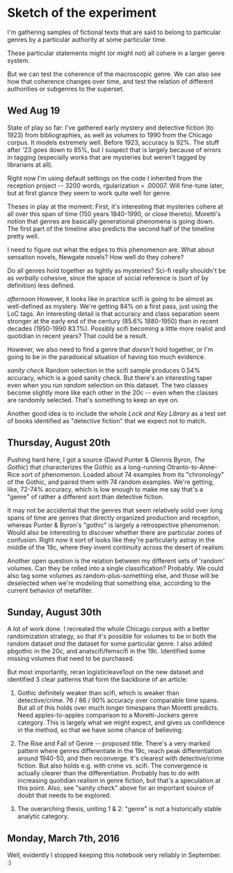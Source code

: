 Sketch of the experiment
========================

I'm gathering samples of fictional texts that are said to belong to particular genres by a particular authority at some particular time.

These particular statements might (or might not) all cohere in a larger genre system.

But we can test the coherence of the macroscopic genre. We can also see how that coherence changes over time, and test the relation of different authorities or subgenres to the superset.


Wed Aug 19
----------

State of play so far: I've gathered early mystery and detective fiction (to 1923) from bibliographies, as well as volumes to 1990 from the Chicago corpus. It models extremely well. Before 1923, accuracy is 92%. The stuff after '23 goes down to 85%, but I suspect that is largely because of errors in tagging (especially works that are mysteries but weren't tagged by librarians at all).

Right now I'm using default settings on the code I inherited from the reception project -- 3200 words, rgularization = .00007. Will fine-tune later, but at first glance they seem to work quite well for genre.

Theses in play at the moment: First, it's interesting that mysteries cohere at all over this span of time (150 years 1840-1990, or close thereto). Moretti's notion that genres are basically generational phenomena is going down. The first part of the timeline also predicts the second half of the timeline pretty well.

I need to figure out what the edges to this phenomenon are. What about sensation novels, Newgate novels? How well do they cohere?

Do all genres hold together as tightly as mysteries? Sci-fi really shouldn't be as _verbally_ cohesive, since the space of social reference is (sort of by definition) less defined. 

*afternoon*
However, it looks like in practice scifi is going to be almost as well-defined as mystery. We're getting 84% on a first pass, just using the LoC tags. An interesting detail is that accuracy and class separation seem stronger at the early end of the century (85.6% 1880-1950) than in recent decades (1950-1990 83.1%). Possibly scifi becoming a little more realist and quotidian in recent years? That could be a result.

However, we also need to find a genre that *doesn't* hold together, or I'm going to be in the paradoxical situation of having too much evidence.

*sanity check*
Random selection in the scifi sample produces 0.54% accuracy, which is a good sanity check. But there's an interesting taper even when you run *random* selection on this dataset. The two classes become slightly more like each other in the 20c -- even when the classes are randomly selected. That's something to keep an eye on.

Another good idea is to include the whole _Lock and Key Library_ as a test set of books identified as "detective fiction" that we expect not to match.

Thursday, August 20th
---------------------

Pushing hard here, I got a source (David Punter & Glennis Byron, _The Gothic_) that characterizes the Gothic as a long-running Otranto-to-Anne-Rice sort of phenomenon. Loaded about 74 examples from its "chronology" of the Gothic, and paired them with 74 random examples. We're getting, like, 72-74% accuracy, which is low enough to make me say that's a "genre" of rather a different sort than detective fiction.

It may not be accidental that the genres that seem relatively solid over long spans of time are genres that directly organized production and reception, whereas Punter & Byron's "gothic" is largely a retrospective phenomenon. Would also be interesting to discover whether there are particular zones of confusion. Right now it sort of looks like they're particularly astray in the middle of the 19c, where they invent continuity across the desert of realism.

Another open question is the relation between my different sets of 'random' volumes. Can they be rolled into a single classification? Probably. We could also tag some volumes as random-plus-something else, and those will be deselected when we're modeling that something else, according to the current behavior of metafilter.

Sunday, August 30th
-------------------
A lot of work done. I recreated the whole Chicago corpus with a better randomization strategy, so that it's possible for volumes to be in both the random dataset *and* the dataset for some particular genre. I also added pbgothic in the 20c, and anatscifi/femscifi in the 19c. Identified some missing volumes that need to be purchased.

But most importantly, reran logisticleave1out on the new dataset and identified 3 clear patterns that form the backbone of an article:

1. Gothic definitely weaker than scifi, which is weaker than detective/crime. 76 / 86 / 90% accuracy over comparable time spans. But all of this holds over much longer timespans than Moretti predicts. Need apples-to-apples comparison to a Moretti-Jockers genre category. This is largely what we might expect, and gives us confidence in the method, so that we have some chance of believing:

2. The Rise and Fall of Genre -- proposed title. There's a very marked pattern where genres differentiate in the 19c, reach peak differentiation around 1940-50, and then reconverge. It's clearest with detective/crime fiction. But also holds e.g. with crime vs. scifi. The convergence is actually clearer than the differentiation. Probably has to do with increasing quotidian realism in genre fiction, but that's a speculation at this point. Also, see "sanity check" above for an important source of doubt that needs to be explored.

3. The overarching thesis, uniting 1 & 2: "genre" is not a historically stable analytic category.

Monday, March 7th, 2016
-----------------------

Well, evidently I stopped keeping this notebook very reliably in September. :)
